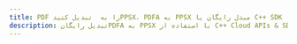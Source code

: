 ---title: PDF را به  تبدیل کنیدPPSX، PDFA به PPSX مبدل رایگان یا C++ SDKdescription: تبدیل رایگانPDFA به PPSX با استفاده از C++ Cloud APIs & SDK همچنین اسناد PDF را در Cloud ایجاد، ویرایش و رندر کنید.---